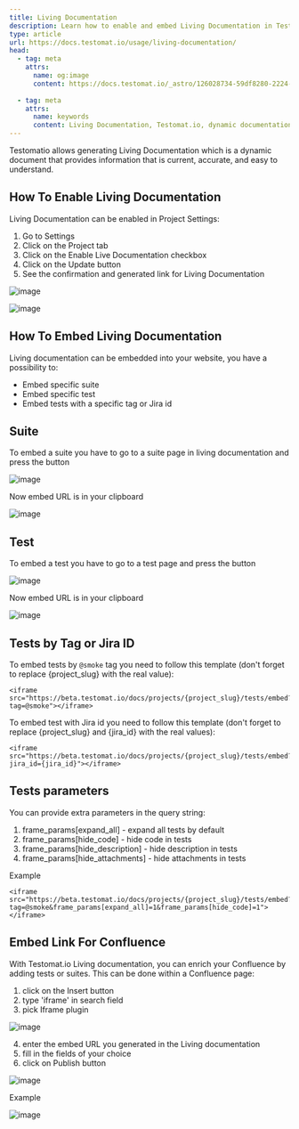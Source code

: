 ```yaml
---
title: Living Documentation
description: Learn how to enable and embed Living Documentation in Testomat.io, a dynamic and real-time document generation tool for test projects. This guide covers embedding specific test suites, tests, or tests tagged with Jira IDs into websites or Confluence using iframes, offering enhanced visibility and collaboration for testing efforts.
type: article
url: https://docs.testomat.io/usage/living-documentation/
head:
  - tag: meta
    attrs:
      name: og:image
      content: https://docs.testomat.io/_astro/126028734-59df8280-2224-405f-960c-6a5de4a4b7d9.BNrl6wUZ_ZmAFLw.webp
      
  - tag: meta
    attrs:
      name: keywords
      content: Living Documentation, Testomat.io, dynamic documentation, test management, Jira integration, test suites, embedding tests, iframe, real-time documentation, Confluence integration
---
```


Testomatio allows generating Living Documentation which is a dynamic document that provides information that is current, accurate, and easy to understand.

## How To Enable Living Documentation

Living Documentation can be enabled in Project Settings:

1. Go to Settings
2. Click on the Project tab
3. Click on the Enable Live Documentation checkbox
4. Click on the Update button
5. See the confirmation and generated link for Living Documentation

![image](./images/126028691-257eb2a2-c8c2-43af-8cb4-260afecf6ea9.png)

![image](./images/126028734-59df8280-2224-405f-960c-6a5de4a4b7d9.png)

## How To Embed Living Documentation

Living documentation can be embedded into your website, you have a possibility to:

- Embed specific suite
- Embed specific test
- Embed tests with a specific tag or Jira id

## Suite

To embed a suite you have to go to a suite page in living documentation and press the button

![image](./images/130801014-45e91892-25a5-474b-9d49-031a6be18401.png)

Now embed URL is in your clipboard

![image](./images/130801649-8e99f6ff-1632-44c7-a057-105c8dd2c2b8.png)

## Test

To embed a test you have to go to a test page and press the button

![image](./images/130801915-38fdf9d1-d241-47ff-9424-fd40abe7e55d.png)

Now embed URL is in your clipboard

![image](./images/130802115-186917ac-ca9c-4200-80f9-bcaea4ae30a0.png)

## Tests by Tag or Jira ID

To embed tests by `@smoke` tag you need to follow this template (don't forget to replace {project_slug} with the real value):

```
<iframe src="https://beta.testomat.io/docs/projects/{project_slug}/tests/embed?tag=@smoke"></iframe>
```

To embed test with Jira id you need to follow this template (don't forget to replace {project_slug} and {jira_id} with the real values):

```
<iframe src="https://beta.testomat.io/docs/projects/{project_slug}/tests/embed?jira_id={jira_id}"></iframe>
```

## Tests parameters

You can provide extra parameters in the query string:

1. frame_params[expand_all] - expand all tests by default
2. frame_params[hide_code] - hide code in tests
3. frame_params[hide_description] - hide description in tests
4. frame_params[hide_attachments] - hide attachments in tests

Example

```
<iframe src="https://beta.testomat.io/docs/projects/{project_slug}/tests/embed?tag=@smoke&frame_params[expand_all]=1&frame_params[hide_code]=1"></iframe>
```

## Embed Link For Confluence 

With Testomat.io Living documentation, you can enrich your Confluence by adding tests or suites.
This can be done within a Confluence page:

1. click on the Insert button
2. type 'iframe' in search field
3. pick Iframe plugin

![image](./images/130810167-eb154e62-2722-425f-b469-72acdd83b2f8.png)

4. enter the embed URL you generated in the Living documentation
5. fill in the fields of your choice
6. click on Publish button

![image](./images/130811206-e30402e6-5fc2-4dd2-9638-8e5152813898.png)

Example 

![image](./images/130814083-bab61314-ecd0-4510-858a-54eafdbe5418.png)




